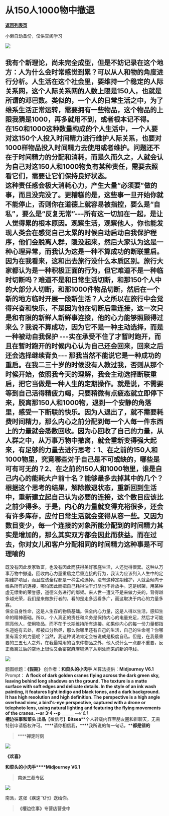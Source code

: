 # 从150人1000物中撤退

[**返回列表页**](/gzh/槽边往事)

小懒自动备份，仅供查阅学习

![](https://mmbiz.qpic.cn/mmbiz_jpg/Ia6gU9JNtkoHndj5DQAuznZw6gKX8N5H0jdXfww20YTJ4KZQuQ00FZ4mrNyF9EsbNodCO9ktP1ZgGJZ6nFm4qQ/640?wx_fmt=jpeg&from;=appmsg)

我有个新理论，尚未完全成型，但是不妨记录在这个地方：人为什么会时常感觉到累？可以从人和物的角度进行分析。人生活在这个社会里，要维持一个稳定的人际关系网，这个人际关系网的人数上限是150人，也就是所谓的邓巴数。类似的，一个人的日常生活之中，为了维系生活正常运转，需要拥有一些物品，这个物品的上限我猜是1000，再多就用不到，或者根本记不得。  
在150和1000这种数量构成的个人生活中，一个人要对这150个人投入时间精力进行维护人际关系，也要对1000样物品投入时间精力去使用或者维护。问题还不在于时间精力的分配和消耗，而是久而久之，人就会认为自己对这150人和1000物负有某种责任，需要去照看它们，需要让它们保持良好状态。  
这种责任感会极大消耗心力，产生大量“必须要”做的事，而且没完没了。更糟糕的是，这些事一旦开始你就不能停止，否则你在道德上就容易被指控，要么是“自私”，要么是“反复无常”---所有这一切加在一起，是让人觉得累的根本原因。观察生活，观察他人，你也能发现人类会在感觉自己太累的时候自动启动自我保护程序，他们会脱离人群，隐没起来，然后大家认为这是一种心理异常，而我认为这是一种不算成功的断联重启。因为在我看来，这和出去旅行没什么本质区别。旅行大家都认为是一种积极正面的行为，但它难道不是一种临时切断吗？难道不是和日常生活切断，和那150个人中的大部分人切断，和那1000件物品切断，然后在一个新的地方临时开展一段新生活？人之所以在旅行中会觉得兴奋和快乐，不是因为他在切断后重连接，这一次只是和有限的新鲜人新鲜事连接，他的心力能够照顾得过来么？我说不算成功，因为它不是一种主动选择，而是一种被动自我保护
---实在承受不住了才暂时跑开，而且在暂时跑开的时候内心认为自己还会回来，回来之后还会选择继续背负---
那我当然不能说它是一种成功的重启。在我二三十岁的时候没有人教过我，否则从那个时候开始，依照我今天的理解，我会主动选择断联重启，把它当做是一种人生的定期操作。就是说，不需要等到自己活得精疲力竭，只要稍微有点疲态就立即停下来，脱离那150人和1000物，退到一个安静的角落里，感受一下断联的快乐。因为人退出了，就不需要耗费时间精力，那么内心之前分配到每一个人每一件东西上的力量就会悉数回收。因为心回收了自己的力量，从人群之中，从万事万物中撤离，就会重新变得强大起来，有足够的力量去进行思考：1、在之前的150人和1000物里，究竟哪些对于自己是不可或缺的，哪些是可有可无的？2、在之前的150人和1000物里，谁是自己内心的能耗大户前十名？能够最多去掉其中的几个？根据这个思考的结果，解除撤退状态，重新回到生活中，重新建立起自己认为必要的连接，这个数目应该比之前少得多。于是，内心的力量就变得充裕很多，还会有许多库存，应付日常生活就会变得从容一些。又因为数目变少，每一个连接的对象所能分配到的时间精力其实是增加的，那么其实双方都会因此而获益。而在过去，你对女儿和客户分配相同的时间精力这种事是不可理喻的
---
既没有因此发家致富，也没有因此而获得美好家庭生活，人还觉得很累。这种从万事万物中撤退，回收内心力量重启之后重连接的行为，我认为应该列入人生中的定期维护项目，而且应该全程都是一种主动选择。没有这种定期维护，人就会倾向于维系所有的连接，哪怕因此而把自己耗得油干灯尽也不肯放手。这是绑架，用某种虚无缥缈的荣誉感，道德义务进行的绑架。来人世一遭又不是来做力夫的，背得越多越光荣，我们是来做旅行者的，看的是走多远看多广，而这取决于内心的力量多寡。  
保全自身性命，这是人生存的物质基础。保全内心力量，这是人得以生活，感知生命的精神基础。所以，个人真正的责任和义务是保持内心的电量充足，然后才可能照亮他人，使用物品，而不在于长期维持所有连接。如果你内心的每一份力量都指名道姓有去处，都被瓜分殆尽，那么你哪里还有自己的生活，自己的生命呢？你哪里有富余的力量呢？当然，我这种说法肯定会被说成是极度自私。但是，在我最重要的三五七人之外，在我最常用的百来件物品之外，他人说什么一点都不重要，反正撤离过后的空地上很快又会密密麻麻铺满了从别处而来的新的电线。

![](https://mmbiz.qpic.cn/mmbiz_jpg/Ia6gU9JNtkoHndj5DQAuznZw6gKX8N5HwUrbcyicUZCS3EIKJsJuLZiaqFHnylZI0FEGJ9mwIduJLlXSCGUv2r6w/640?wx_fmt=jpeg&from;=appmsg)

  

题图标题：**《假期》** 创作者：**和菜头的小肉手** AI算法提供：**Midjourney V6.1** Prompt： __A flock of
dark golden cranes flying across the dark green sky, leaving behind long
shadows on the ground. The texture is a matte surface with soft edges and
delicate details. In the style of an ink wash painting, it features light
indigo and black tones, and a dark background. It has high resolution and high
definition. The perspective is a high angle overhead view, a bird's-eye
perspective, captured with a drone or telephoto lens, using natural lighting
and featuring the flying movements of the cranes. --ar 3:4 --p__ ______ -_-v
6.1_  
**槽边往事****和菜头
出品******【微信号】****Bitsea******个人转载内容至朋友圈和群聊天，无需特别申请版权许可。****请你相信我，****我所说的每一句话，****都是错的**

> ******禅定时刻**

![](https://mmbiz.qpic.cn/mmbiz_jpg/Ia6gU9JNtkoHndj5DQAuznZw6gKX8N5HibDa3ttjB5vP1p4AgJlvUibNRDd55CsNIAF2Mt0Fe6FPMwfBEsF8Biapg/640?wx_fmt=jpeg&from;=appmsg)

**《欢喜》**

**和菜头的小肉手****Midjourney V6.1**

> **南派三叔专区**

![](https://mmbiz.qpic.cn/mmbiz_jpg/Ia6gU9JNtkoHndj5DQAuznZw6gKX8N5HxMglYwtt02tBjibxzwia8Fm5yicwywAyPcHpdJtvickmSO4TfDCwFGzdicw/640?wx_fmt=jpeg&from;=appmsg)

南派，这张《疾速飞行》送给你。

> **《槽边往事》专营店营业中**

